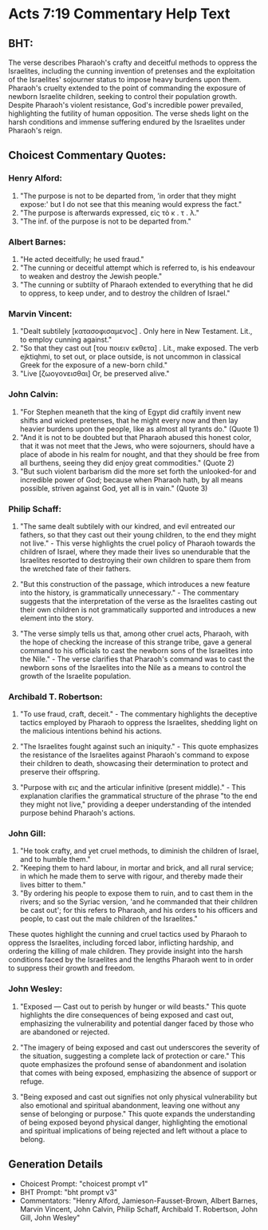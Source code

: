 # Acts 7:19 Commentary Help Text

## BHT:
The verse describes Pharaoh's crafty and deceitful methods to oppress the Israelites, including the cunning invention of pretenses and the exploitation of the Israelites' sojourner status to impose heavy burdens upon them. Pharaoh's cruelty extended to the point of commanding the exposure of newborn Israelite children, seeking to control their population growth. Despite Pharaoh's violent resistance, God's incredible power prevailed, highlighting the futility of human opposition. The verse sheds light on the harsh conditions and immense suffering endured by the Israelites under Pharaoh's reign.

## Choicest Commentary Quotes:
### Henry Alford:
1. "The purpose is not to be departed from, 'in order that they might expose:' but I do not see that this meaning would express the fact."
2. "The purpose is afterwards expressed, εἰς τὸ κ . τ . λ."
3. "The inf. of the purpose is not to be departed from."

### Albert Barnes:
1. "He acted deceitfully; he used fraud."
2. "The cunning or deceitful attempt which is referred to, is his endeavour to weaken and destroy the Jewish people."
3. "The cunning or subtilty of Pharaoh extended to everything that he did to oppress, to keep under, and to destroy the children of Israel."

### Marvin Vincent:
1. "Dealt subtilely [κατασοφισαμενος] . Only here in New Testament. Lit., to employ cunning against."
2. "So that they cast out [του ποιειν εκθετα] . Lit., make exposed. The verb ejktiqhmi, to set out, or place outside, is not uncommon in classical Greek for the exposure of a new-born child."
3. "Live [ζωογονεισθαι] Or, be preserved alive."

### John Calvin:
1. "For Stephen meaneth that the king of Egypt did craftily invent new shifts and wicked pretenses, that he might every now and then lay heavier burdens upon the people, like as almost all tyrants do." (Quote 1)
2. "And it is not to be doubted but that Pharaoh abused this honest color, that it was not meet that the Jews, who were sojourners, should have a place of abode in his realm for nought, and that they should be free from all burthens, seeing they did enjoy great commodities." (Quote 2)
3. "But such violent barbarism did the more set forth the unlooked-for and incredible power of God; because when Pharaoh hath, by all means possible, striven against God, yet all is in vain." (Quote 3)

### Philip Schaff:
1. "The same dealt subtilely with our kindred, and evil entreated our fathers, so that they cast out their young children, to the end they might not live." - This verse highlights the cruel policy of Pharaoh towards the children of Israel, where they made their lives so unendurable that the Israelites resorted to destroying their own children to spare them from the wretched fate of their fathers.

2. "But this construction of the passage, which introduces a new feature into the history, is grammatically unnecessary." - The commentary suggests that the interpretation of the verse as the Israelites casting out their own children is not grammatically supported and introduces a new element into the story.

3. "The verse simply tells us that, among other cruel acts, Pharaoh, with the hope of checking the increase of this strange tribe, gave a general command to his officials to cast the newborn sons of the Israelites into the Nile." - The verse clarifies that Pharaoh's command was to cast the newborn sons of the Israelites into the Nile as a means to control the growth of the Israelite population.

### Archibald T. Robertson:
1. "To use fraud, craft, deceit." - The commentary highlights the deceptive tactics employed by Pharaoh to oppress the Israelites, shedding light on the malicious intentions behind his actions.

2. "The Israelites fought against such an iniquity." - This quote emphasizes the resistance of the Israelites against Pharaoh's command to expose their children to death, showcasing their determination to protect and preserve their offspring.

3. "Purpose with εις and the articular infinitive (present middle)." - This explanation clarifies the grammatical structure of the phrase "to the end they might not live," providing a deeper understanding of the intended purpose behind Pharaoh's actions.

### John Gill:
1. "He took crafty, and yet cruel methods, to diminish the children of Israel, and to humble them."
2. "Keeping them to hard labour, in mortar and brick, and all rural service; in which he made them to serve with rigour, and thereby made their lives bitter to them."
3. "By ordering his people to expose them to ruin, and to cast them in the rivers; and so the Syriac version, 'and he commanded that their children be cast out'; for this refers to Pharaoh, and his orders to his officers and people, to cast out the male children of the Israelites."

These quotes highlight the cunning and cruel tactics used by Pharaoh to oppress the Israelites, including forced labor, inflicting hardship, and ordering the killing of male children. They provide insight into the harsh conditions faced by the Israelites and the lengths Pharaoh went to in order to suppress their growth and freedom.

### John Wesley:
1. "Exposed — Cast out to perish by hunger or wild beasts." This quote highlights the dire consequences of being exposed and cast out, emphasizing the vulnerability and potential danger faced by those who are abandoned or rejected.

2. "The imagery of being exposed and cast out underscores the severity of the situation, suggesting a complete lack of protection or care." This quote emphasizes the profound sense of abandonment and isolation that comes with being exposed, emphasizing the absence of support or refuge.

3. "Being exposed and cast out signifies not only physical vulnerability but also emotional and spiritual abandonment, leaving one without any sense of belonging or purpose." This quote expands the understanding of being exposed beyond physical danger, highlighting the emotional and spiritual implications of being rejected and left without a place to belong.


## Generation Details
- Choicest Prompt: "choicest prompt v1"
- BHT Prompt: "bht prompt v3"
- Commentators: "Henry Alford, Jamieson-Fausset-Brown, Albert Barnes, Marvin Vincent, John Calvin, Philip Schaff, Archibald T. Robertson, John Gill, John Wesley"
